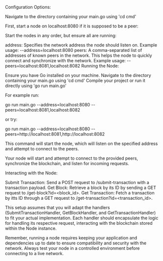 Configuration Options:

Navigate to the directory containing your main.go using 'cd cmd'

First, start a node on localhost:8080 if it is supposed to be a peer:

Start the nodes in any order, but ensure all are running:










address: Specifies the network address the node should listen on. Example usage: --address=localhost:8080
peers: A comma-separated list of addresses of known peers in the network. This helps the node to quickly connect and synchronize with the network. Example usage: --peers=localhost:8081,localhost:8082
Running the Node:

Ensure you have Go installed on your machine.
Navigate to the directory containing your main.go using 'cd cmd'
Compile your project or run it directly using 'go run main.go'


For example run: 

go run main.go --address=localhost:8080 --peers=localhost:8081,localhost:8082

or try: 

go run main.go --address=localhost:8080 --peers=http://localhost:8081,http://localhost:8082


This command will start the node, which will listen on the specified address and attempt to connect to the peers.

Your node will start and attempt to connect to the provided peers, synchronize the blockchain, and listen for incoming requests.

Interacting with the Node:

Submit Transaction: Send a POST request to /submit-transaction with a transaction payload.
Get Block: Retrieve a block by its ID by sending a GET request to /get-block?id=<block_id>.
Get Transaction: Fetch a transaction by itts ID through a GET request to /get-transaction?id=<transaction_id>.

This setup assumes that you will adapt the handlers (SubmitTransactionHandler, GetBlockHandler, and GetTransactionHandler) to fit your actual implementation. Each handler should encapsulate the logic for handling its respective request, interacting with the blockchain stored within the Node instance.

Remember, running a node requires keeping your application and dependencies up to date to ensure compatibility and security with the network. Always test your node in a controlled environment before connecting to a live network. 